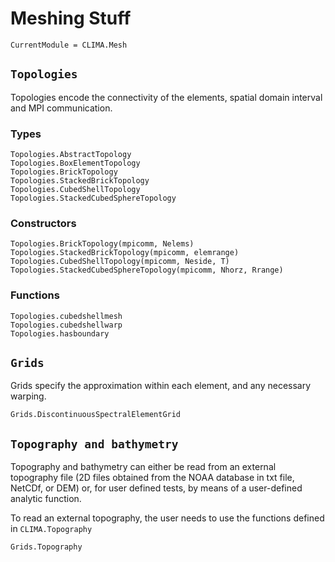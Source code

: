 # Meshing Stuff

```@meta
CurrentModule = CLIMA.Mesh
```

## `Topologies`

Topologies encode the connectivity of the elements, spatial domain interval and MPI
communication.

### Types

```@docs
Topologies.AbstractTopology
Topologies.BoxElementTopology
Topologies.BrickTopology
Topologies.StackedBrickTopology
Topologies.CubedShellTopology
Topologies.StackedCubedSphereTopology
```

### Constructors

```@docs
Topologies.BrickTopology(mpicomm, Nelems)
Topologies.StackedBrickTopology(mpicomm, elemrange)
Topologies.CubedShellTopology(mpicomm, Neside, T)
Topologies.StackedCubedSphereTopology(mpicomm, Nhorz, Rrange)
```

### Functions

```@docs
Topologies.cubedshellmesh
Topologies.cubedshellwarp
Topologies.hasboundary
```

## `Grids`

Grids specify the approximation within each element, and any necessary warping.

```@docs
Grids.DiscontinuousSpectralElementGrid
```

## `Topography and bathymetry`
Topography and bathymetry can either be read from an external topography file (2D files obtained from the NOAA database in txt file, NetCDf, or DEM) or, for user defined tests, by means of a user-defined analytic function.

To read an external topography, the user needs to use the functions defined in ```CLIMA.Topography```


```@docs
Grids.Topography
```
